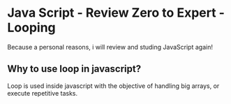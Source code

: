 # Java Script - Review Zero to Expert - Looping

Because a personal reasons, i will review and studing JavaScript again!

## Why to use loop in javascript?

Loop is used inside javascript with the objective of handling
big arrays, or execute repetitive tasks.
